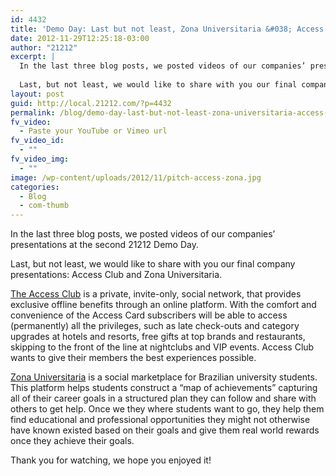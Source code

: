 ```yaml
---
id: 4432
title: 'Demo Day: Last but not least, Zona Universitaria &#038; Access Club'
date: 2012-11-29T12:25:18-03:00
author: "21212"
excerpt: |
  In the last three blog posts, we posted videos of our companies’ presentations at the second 21212 Demo Day.
  
  Last, but not least, we would like to share with you our final company presentations: Access Club and Zona Universitaria.
layout: post
guid: http://local.21212.com/?p=4432
permalink: /blog/demo-day-last-but-not-least-zona-universitaria-access-club/
fv_video:
  - Paste your YouTube or Vimeo url
fv_video_id:
  - ""
fv_video_img:
  - ""
image: /wp-content/uploads/2012/11/pitch-access-zona.jpg
categories:
  - Blog
  - com-thumb
---
```

In the last three blog posts, we posted videos of our companies’ presentations at the second 21212 Demo Day.

Last, but not least, we would like to share with you our final company presentations: Access Club and Zona Universitaria.

[The Access Club](http://local.21212.com/companies/access-club/) is a private, invite-only, social network, that provides exclusive offline benefits through an online platform. With the comfort and convenience of the Access Card subscribers will be able to access (permanently) all the privileges, such as late check-outs and category upgrades at hotels and resorts, free gifts at top brands and restaurants, skipping to the front of the line at nightclubs and VIP events. Access Club wants to give their members the best experiences possible.



[Zona Universitaria](http://local.21212.com/companies/zona-universitaria/) is a social marketplace for Brazilian university students. This platform helps students construct a “map of achievements” capturing all of their career goals in a structured plan they can follow and share with others to get help. Once we they where students want to go, they help them find educational and professional opportunities they might not otherwise have known existed based on their goals and give them real world rewards once they achieve their goals.



Thank you for watching, we hope you enjoyed it!